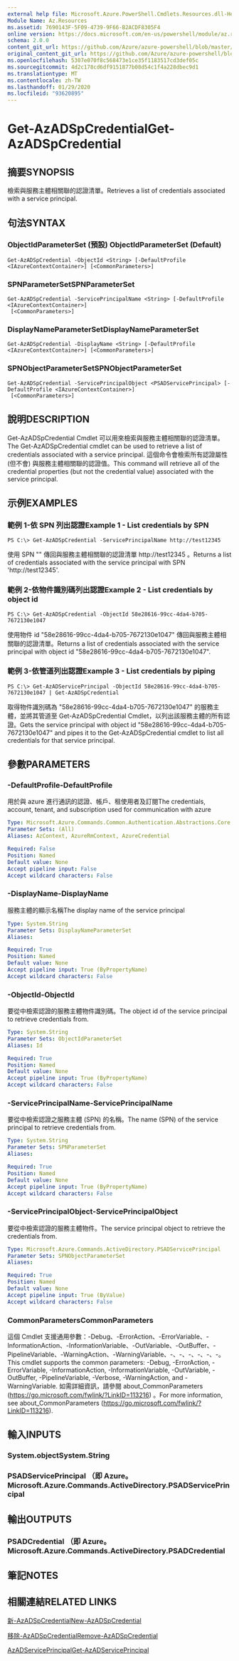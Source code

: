 ```yaml
---
external help file: Microsoft.Azure.PowerShell.Cmdlets.Resources.dll-Help.xml
Module Name: Az.Resources
ms.assetid: 7690143F-5F09-4739-9F66-B2ACDF8305F4
online version: https://docs.microsoft.com/en-us/powershell/module/az.resources/get-azadspcredential
schema: 2.0.0
content_git_url: https://github.com/Azure/azure-powershell/blob/master/src/Resources/Resources/help/Get-AzADSpCredential.md
original_content_git_url: https://github.com/Azure/azure-powershell/blob/master/src/Resources/Resources/help/Get-AzADSpCredential.md
ms.openlocfilehash: 5307e070f8c568473e1ce35f1183517cd3def05c
ms.sourcegitcommit: 4d2c178cd6df9151877b08d54c1f4a228dbec9d1
ms.translationtype: MT
ms.contentlocale: zh-TW
ms.lasthandoff: 01/29/2020
ms.locfileid: "93620895"
---
```

# <span data-ttu-id="e966d-101">Get-AzADSpCredential</span><span class="sxs-lookup"><span data-stu-id="e966d-101">Get-AzADSpCredential</span></span>

## <span data-ttu-id="e966d-102">摘要</span><span class="sxs-lookup"><span data-stu-id="e966d-102">SYNOPSIS</span></span>
<span data-ttu-id="e966d-103">檢索與服務主體相關聯的認證清單。</span><span class="sxs-lookup"><span data-stu-id="e966d-103">Retrieves a list of credentials associated with a service principal.</span></span>

## <span data-ttu-id="e966d-104">句法</span><span class="sxs-lookup"><span data-stu-id="e966d-104">SYNTAX</span></span>

### <span data-ttu-id="e966d-105">ObjectIdParameterSet (預設) </span><span class="sxs-lookup"><span data-stu-id="e966d-105">ObjectIdParameterSet (Default)</span></span>
```
Get-AzADSpCredential -ObjectId <String> [-DefaultProfile <IAzureContextContainer>] [<CommonParameters>]
```

### <span data-ttu-id="e966d-106">SPNParameterSet</span><span class="sxs-lookup"><span data-stu-id="e966d-106">SPNParameterSet</span></span>
```
Get-AzADSpCredential -ServicePrincipalName <String> [-DefaultProfile <IAzureContextContainer>]
 [<CommonParameters>]
```

### <span data-ttu-id="e966d-107">DisplayNameParameterSet</span><span class="sxs-lookup"><span data-stu-id="e966d-107">DisplayNameParameterSet</span></span>
```
Get-AzADSpCredential -DisplayName <String> [-DefaultProfile <IAzureContextContainer>] [<CommonParameters>]
```

### <span data-ttu-id="e966d-108">SPNObjectParameterSet</span><span class="sxs-lookup"><span data-stu-id="e966d-108">SPNObjectParameterSet</span></span>
```
Get-AzADSpCredential -ServicePrincipalObject <PSADServicePrincipal> [-DefaultProfile <IAzureContextContainer>]
 [<CommonParameters>]
```

## <span data-ttu-id="e966d-109">說明</span><span class="sxs-lookup"><span data-stu-id="e966d-109">DESCRIPTION</span></span>
<span data-ttu-id="e966d-110">Get-AzADSpCredential Cmdlet 可以用來檢索與服務主體相關聯的認證清單。</span><span class="sxs-lookup"><span data-stu-id="e966d-110">The Get-AzADSpCredential cmdlet can be used to retrieve a list of credentials associated with a service principal.</span></span>
<span data-ttu-id="e966d-111">這個命令會檢索所有認證屬性 (但不會) 與服務主體相關聯的認證值。</span><span class="sxs-lookup"><span data-stu-id="e966d-111">This command will retrieve all of the credential properties (but not the credential value) associated with the service principal.</span></span>

## <span data-ttu-id="e966d-112">示例</span><span class="sxs-lookup"><span data-stu-id="e966d-112">EXAMPLES</span></span>

### <span data-ttu-id="e966d-113">範例 1-依 SPN 列出認證</span><span class="sxs-lookup"><span data-stu-id="e966d-113">Example 1 - List credentials by SPN</span></span>

```
PS C:\> Get-AzADSpCredential -ServicePrincipalName http://test12345
```

<span data-ttu-id="e966d-114">使用 SPN "" 傳回與服務主體相關聯的認證清單 http://test12345 。</span><span class="sxs-lookup"><span data-stu-id="e966d-114">Returns a list of credentials associated with the service principal with SPN 'http://test12345'.</span></span>

### <span data-ttu-id="e966d-115">範例 2-依物件識別碼列出認證</span><span class="sxs-lookup"><span data-stu-id="e966d-115">Example 2 - List credentials by object id</span></span>

```
PS C:\> Get-AzADSpCredential -ObjectId 58e28616-99cc-4da4-b705-7672130e1047
```

<span data-ttu-id="e966d-116">使用物件 id "58e28616-99cc-4da4-b705-7672130e1047" 傳回與服務主體相關聯的認證清單。</span><span class="sxs-lookup"><span data-stu-id="e966d-116">Returns a list of credentials associated with the service principal with object id "58e28616-99cc-4da4-b705-7672130e1047".</span></span>

### <span data-ttu-id="e966d-117">範例 3-依管道列出認證</span><span class="sxs-lookup"><span data-stu-id="e966d-117">Example 3 - List credentials by piping</span></span>

```
PS C:\> Get-AzADServicePrincipal -ObjectId 58e28616-99cc-4da4-b705-7672130e1047 | Get-AzADSpCredential
```

<span data-ttu-id="e966d-118">取得物件識別碼為 "58e28616-99cc-4da4-b705-7672130e1047" 的服務主體，並將其管道至 Get-AzADSpCredential Cmdlet，以列出該服務主體的所有認證。</span><span class="sxs-lookup"><span data-stu-id="e966d-118">Gets the service principal with object id "58e28616-99cc-4da4-b705-7672130e1047" and pipes it to the Get-AzADSpCredential cmdlet to list all credentials for that service principal.</span></span>

## <span data-ttu-id="e966d-119">參數</span><span class="sxs-lookup"><span data-stu-id="e966d-119">PARAMETERS</span></span>

### <span data-ttu-id="e966d-120">-DefaultProfile</span><span class="sxs-lookup"><span data-stu-id="e966d-120">-DefaultProfile</span></span>
<span data-ttu-id="e966d-121">用於與 azure 進行通訊的認證、帳戶、租使用者及訂閱</span><span class="sxs-lookup"><span data-stu-id="e966d-121">The credentials, account, tenant, and subscription used for communication with azure</span></span>

```yaml
Type: Microsoft.Azure.Commands.Common.Authentication.Abstractions.Core.IAzureContextContainer
Parameter Sets: (All)
Aliases: AzContext, AzureRmContext, AzureCredential

Required: False
Position: Named
Default value: None
Accept pipeline input: False
Accept wildcard characters: False
```

### <span data-ttu-id="e966d-122">-DisplayName</span><span class="sxs-lookup"><span data-stu-id="e966d-122">-DisplayName</span></span>
<span data-ttu-id="e966d-123">服務主體的顯示名稱</span><span class="sxs-lookup"><span data-stu-id="e966d-123">The display name of the service principal</span></span>

```yaml
Type: System.String
Parameter Sets: DisplayNameParameterSet
Aliases:

Required: True
Position: Named
Default value: None
Accept pipeline input: True (ByPropertyName)
Accept wildcard characters: False
```

### <span data-ttu-id="e966d-124">-ObjectId</span><span class="sxs-lookup"><span data-stu-id="e966d-124">-ObjectId</span></span>
<span data-ttu-id="e966d-125">要從中檢索認證的服務主體物件識別碼。</span><span class="sxs-lookup"><span data-stu-id="e966d-125">The object id of the service principal to retrieve credentials from.</span></span>

```yaml
Type: System.String
Parameter Sets: ObjectIdParameterSet
Aliases: Id

Required: True
Position: Named
Default value: None
Accept pipeline input: True (ByPropertyName)
Accept wildcard characters: False
```

### <span data-ttu-id="e966d-126">-ServicePrincipalName</span><span class="sxs-lookup"><span data-stu-id="e966d-126">-ServicePrincipalName</span></span>
<span data-ttu-id="e966d-127">要從中檢索認證之服務主體 (SPN) 的名稱。</span><span class="sxs-lookup"><span data-stu-id="e966d-127">The name (SPN) of the service principal to retrieve credentials from.</span></span>

```yaml
Type: System.String
Parameter Sets: SPNParameterSet
Aliases:

Required: True
Position: Named
Default value: None
Accept pipeline input: True (ByPropertyName)
Accept wildcard characters: False
```

### <span data-ttu-id="e966d-128">-ServicePrincipalObject</span><span class="sxs-lookup"><span data-stu-id="e966d-128">-ServicePrincipalObject</span></span>
<span data-ttu-id="e966d-129">要從中檢索認證的服務主體物件。</span><span class="sxs-lookup"><span data-stu-id="e966d-129">The service principal object to retrieve the credentials from.</span></span>

```yaml
Type: Microsoft.Azure.Commands.ActiveDirectory.PSADServicePrincipal
Parameter Sets: SPNObjectParameterSet
Aliases:

Required: True
Position: Named
Default value: None
Accept pipeline input: True (ByValue)
Accept wildcard characters: False
```

### <span data-ttu-id="e966d-130">CommonParameters</span><span class="sxs-lookup"><span data-stu-id="e966d-130">CommonParameters</span></span>
<span data-ttu-id="e966d-131">這個 Cmdlet 支援通用參數：-Debug、-ErrorAction、-ErrorVariable、-InformationAction、-InformationVariable、-OutVariable、-OutBuffer、-PipelineVariable、-WarningAction、-WarningVariable、-、-、-、-、-、-。</span><span class="sxs-lookup"><span data-stu-id="e966d-131">This cmdlet supports the common parameters: -Debug, -ErrorAction, -ErrorVariable, -InformationAction, -InformationVariable, -OutVariable, -OutBuffer, -PipelineVariable, -Verbose, -WarningAction, and -WarningVariable.</span></span> <span data-ttu-id="e966d-132">如需詳細資訊，請參閱 about_CommonParameters (https://go.microsoft.com/fwlink/?LinkID=113216) 。</span><span class="sxs-lookup"><span data-stu-id="e966d-132">For more information, see about_CommonParameters (https://go.microsoft.com/fwlink/?LinkID=113216).</span></span>

## <span data-ttu-id="e966d-133">輸入</span><span class="sxs-lookup"><span data-stu-id="e966d-133">INPUTS</span></span>

### <span data-ttu-id="e966d-134">System.object</span><span class="sxs-lookup"><span data-stu-id="e966d-134">System.String</span></span>

### <span data-ttu-id="e966d-135">PSADServicePrincipal （即 Azure。</span><span class="sxs-lookup"><span data-stu-id="e966d-135">Microsoft.Azure.Commands.ActiveDirectory.PSADServicePrincipal</span></span>

## <span data-ttu-id="e966d-136">輸出</span><span class="sxs-lookup"><span data-stu-id="e966d-136">OUTPUTS</span></span>

### <span data-ttu-id="e966d-137">PSADCredential （即 Azure。</span><span class="sxs-lookup"><span data-stu-id="e966d-137">Microsoft.Azure.Commands.ActiveDirectory.PSADCredential</span></span>

## <span data-ttu-id="e966d-138">筆記</span><span class="sxs-lookup"><span data-stu-id="e966d-138">NOTES</span></span>

## <span data-ttu-id="e966d-139">相關連結</span><span class="sxs-lookup"><span data-stu-id="e966d-139">RELATED LINKS</span></span>

[<span data-ttu-id="e966d-140">新-AzADSpCredential</span><span class="sxs-lookup"><span data-stu-id="e966d-140">New-AzADSpCredential</span></span>](./New-AzADSpCredential.md)

[<span data-ttu-id="e966d-141">移除-AzADSpCredential</span><span class="sxs-lookup"><span data-stu-id="e966d-141">Remove-AzADSpCredential</span></span>](./Remove-AzADSpCredential.md)

[<span data-ttu-id="e966d-142">AzADServicePrincipal</span><span class="sxs-lookup"><span data-stu-id="e966d-142">Get-AzADServicePrincipal</span></span>](./Get-AzADServicePrincipal.md)


